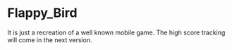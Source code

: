 # Flappy_Bird
It is just a recreation of a well known mobile game. The high score tracking will come in the next version.
